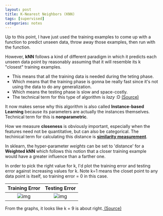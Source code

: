 ```yaml
---
layout: post
title: K-Nearest Neighbors (KNN)
tags: [supervised]
categories: notes
---
```


Up to this point, I have just used the training examples to come up with a function to predict unseen data, throw away those examples, then run with the function. 

However, **kNN** follows a kind of different paradigm in which it predicts each unseen data point by reasonably assuming that it will resemble its k "closest" training examples. 
* This means that all the training data is needed during the teting phase. 
* Which means that the training phase is gonna be really fast since it's not using the data to do any generalization. 
* Which means the testing phase is slow and space-costly. 
* The technical term for this type of algorithm is *lazy* :D [(Source)][2]

It now makes sense why this algorithm is also called **Instance-based Learning** because its parameters are actually the instances themselves. Technical term for this is **nonparametric**.

How we measure **closeness** is obviously important, especially when the features need not be quantitative, but can also be categorical. The techinical term for calculating this distance is [**similarity measurement**][3].

In sklearn, the hyper-parameter *weights* can be set to 'distance' for a **Weighted kNN** which follows this notion that a closer training example would have a greater influence than a farther one.

In order to pick the right value for k, I'd plot the training error and testing error against increasing values for k. Note k=1 means the closet point to any data point is itself, so training error = 0 in this case.

|Training Error| Testing Error |
|:---:|:---:|
|![img](../../img/post-img/supervised/knn/2.png) |![img](../../img/post-img/supervised/knn/1.png)  

From the graphs, it looks like k = 9 is about right.[ (Source)][1]

[1]: https://www.analyticsvidhya.com/blog/2014/10/introduction-k-neighbours-algorithm-clustering/
[2]:https://saravananthirumuruganathan.wordpress.com/2010/05/17/a-detailed-introduction-to-k-nearest-neighbor-knn-algorithm/
[3]: http://people.revoledu.com/kardi/tutorial/Similarity/index.html
